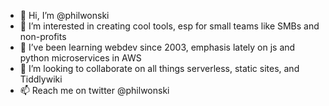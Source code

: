 - 👋 Hi, I’m @philwonski
- 👀 I’m interested in creating cool tools, esp for small teams like SMBs and non-profits
- 🌱 I’ve been learning webdev since 2003, emphasis lately on js and python microservices in AWS 
- 💞️ I’m looking to collaborate on all things serverless, static sites, and Tiddlywiki 
- 📫 Reach me on twitter @philwonski 

<!---
philwonski/philwonski is a ✨ special ✨ repository because its `README.md` (this file) appears on your GitHub profile.
You can click the Preview link to take a look at your changes.
--->
